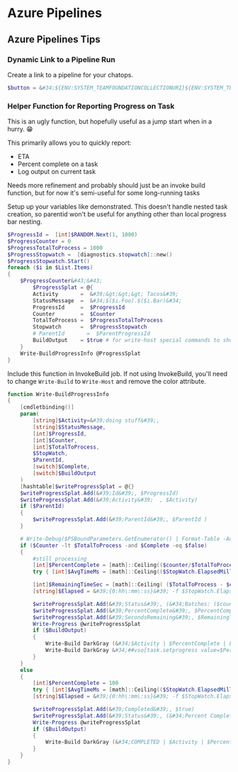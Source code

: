 # Azure Pipelines


## Azure Pipelines Tips

### Dynamic Link to a Pipeline Run

Create a link to a pipeline for your chatops.

```powershell
$button = &#34;${ENV:SYSTEM_TEAMFOUNDATIONCOLLECTIONURI}${ENV:SYSTEM_TEAMPROJECT}/_build/results?buildId=$($ENV:BUILD_BUILDID)&amp;view=logs&#34;
```

### Helper Function for Reporting Progress on Task

This is an ugly function, but hopefully useful as a jump start when in a hurry. 😁

This primarily allows you to quickly report:

- ETA
- Percent complete on a task
- Log output on current task

Needs more refinement and probably should just be an invoke build function, but for now it&#39;s semi-useful for some long-running tasks

Setup up your variables like demonstrated.
This doesn&#39;t handle nested task creation, so parentid won&#39;t be useful for anything other than local progress bar nesting.

```powershell
$ProgressId =  [int]$RANDOM.Next(1, 1000)
$ProgressCounter = 0
$ProgressTotalToProcess = 1000
$ProgressStopwatch =  [diagnostics.stopwatch]::new()
$ProgressStopwatch.Start()
foreach ($i in $List.Items)
{
    $ProgressCounter&#43;&#43;
        $ProgressSplat = @{
        Activity       =  &#39;&gt;&gt;&gt; Tacos&#39;
        StatusMessage  =  &#34;$($i.Foo).$($i.Bar)&#34;
        ProgressId     =  $ProgressId
        Counter        =  $Counter
        TotalToProcess =  $ProgressTotalToProcess
        Stopwatch      =  $ProgressStopwatch
        # ParentId       =  $ParentProgressId
        BuildOutput    = $true # for write-host special commands to show task progress in pipelines
    }
    Write-BuildProgressInfo @ProgressSplat
}
```

Include this function in InvokeBuild job.
If not using InvokeBuild, you&#39;ll need to change `Write-Build` to `Write-Host` and remove the color attribute.

```powershell
function Write-BuildProgressInfo
{
    [cmdletbinding()]
    param(
        [string]$Activity=&#39;doing stuff&#39;,
        [string]$StatusMessage,
        [int]$ProgressId,
        [int]$Counter,
        [int]$TotalToProcess,
        $StopWatch,
        $ParentId,
        [switch]$Complete,
        [switch]$BuildOutput
    )
    [hashtable]$writeProgressSplat = @{}
    $writeProgressSplat.Add(&#39;Id&#39;, $ProgressId)
    $writeProgressSplat.Add(&#39;Activity&#39;  , $Activity)
    if ($ParentId)
    {
        $writeProgressSplat.Add(&#39;ParentId&#39;, $ParentId )
    }

    # Write-Debug($PSBoundParameters.GetEnumerator() | Format-Table -AutoSize| Out-String)
    if ($Counter -lt $TotalToProcess -and $Complete -eq $false)
    {
        #still processing
        [int]$PercentComplete = [math]::Ceiling(($counter/$TotalToProcess)*100)
        try { [int]$AvgTimeMs = [math]::Ceiling(($StopWatch.ElapsedMilliseconds / $counter)) } catch { [int]$AvgTimeMs=0 } #StopWatch from beginning of process

        [int]$RemainingTimeSec = [math]::Ceiling( ($TotalToProcess - $counter) * $AvgTimeMs/1000)
        [string]$Elapsed = &#39;{0:hh\:mm\:ss}&#39; -f $StopWatch.Elapsed

        $writeProgressSplat.Add(&#39;Status&#39;, (&#34;Batches: ($counter of $TotalToProcess) | Average MS: $($AvgTimeMs)ms | Elapsed Secs: $Elapsed | $($StatusMessage)&#34;))
        $writeProgressSplat.Add(&#39;PercentComplete&#39;, $PercentComplete)
        $writeProgressSplat.Add(&#39;SecondsRemaining&#39;, $RemainingTimeSec)
        Write-Progress @writeProgressSplat
        if ($BuildOutput)
        {
            Write-Build DarkGray (&#34;$Activity | $PercentComplete | ETA: $(&#39;{0:hh\:mm\:ss\.fff}&#39; -f [timespan]::FromSeconds($RemainingTimeSec)) |  Batches: ($counter of $TotalToProcess) | Average MS: $($AvgTimeMs)ms | Elapsed Secs: $Elapsed | $($StatusMessage)&#34;)
            Write-Build DarkGray &#34;##vso[task.setprogress value=$PercentComplete;]$Activity&#34;
        }
    }
    else
    {
        [int]$PercentComplete = 100
        try { [int]$AvgTimeMs = [math]::Ceiling(($StopWatch.ElapsedMilliseconds / $TotalToProcess)) } catch { [int]$AvgTimeMs=0 } #StopWatch from beginning of process
        [string]$Elapsed = &#39;{0:hh\:mm\:ss}&#39; -f $StopWatch.Elapsed

        $writeProgressSplat.Add(&#39;Completed&#39;, $true)
        $writeProgressSplat.Add(&#39;Status&#39;, (&#34;Percent Complete: 100% `nAverage MS: $($AvgTimeMs)ms`nElapsed: $Elapsed&#34;))
        Write-Progress @writeProgressSplat
        if ($BuildOutput)
        {
            Write-Build DarkGray (&#34;COMPLETED | $Activity | $PercentComplete | ETA: $(&#39;{0:hh\:mm\:ss\.fff}&#39; -f $RemainingTimeSec) |  Batches: ($counter of $TotalToProcess) | Average MS: $($AvgTimeMs)ms | Elapsed Secs: $Elapsed | $($StatusMessage)&#34;)
        }
    }
}
```

